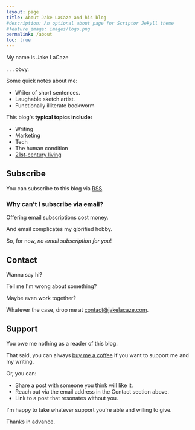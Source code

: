 ```yaml
---
layout: page
title: About Jake LaCaze and his blog
#description: An optional about page for Scriptor Jekyll theme
#feature_image: images/logo.png
permalink: /about
toc: true
---
```


My name is Jake LaCaze

. . . obvy.

Some quick notes about me:

- Writer of short sentences.
- Laughable sketch artist.
- Functionally illiterate bookworm

This blog's **typical topics include:**

- Writing
- Marketing
- Tech
- The human condition
- [21st-century living](https://www.youtube.com/watch?v=rKwMni-2szU)

## Subscribe
You can subscribe to this blog via [RSS](/feed/).

### Why can't I subscribe via email?
Offering email subscriptions cost money.

And email complicates my glorified hobby.

So, for now, *no email subscription for you*!

## Contact
Wanna say hi?

Tell me I'm wrong about something?

Maybe even work together?

Whatever the case, drop me at [contact@jakelacaze.com](mailto:contact@jakelacaze.com).

## Support
You owe me nothing as a reader of this blog. 

That said, you can always [buy me a coffee](https://buymeacoffee.com/jakelacaze) if you want to support me and my writing.

Or, you can:

- Share a post with someone you think will like it.
- Reach out via the email address in the Contact section above.
- Link to a post that resonates without you.

I'm happy to take whatever support you're able and willing to give.

Thanks in advance.





